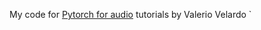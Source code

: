 My code for [Pytorch for audio](https://youtube.com/playlist?list=PL-wATfeyAMNoirN4idjev6aRu8ISZYVWm&si=14f7CKVIER39uIVP) tutorials by Valerio Velardo
`
